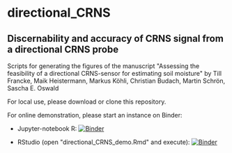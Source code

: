 # directional_CRNS
## Discernability and accuracy of CRNS signal from a directional CRNS probe
Scripts for generating the figures of the manuscript
"Assessing the feasibility of a directional CRNS-sensor for estimating soil moisture"
by Till Francke, Maik Heistermann, Markus Köhli, Christian Budach, Martin Schrön, Sascha E. Oswald

For local use, please download or clone this repository.


For online demonstration, please start an instance on Binder:

* Jupyter-notebook R: [![Binder](http://mybinder.org/badge_logo.svg)](https://mybinder.org/v2/gh/TillF/directional_CRNS/main?filepath=run_demo.ipynb)

* RStudio (open "directional_CRNS_demo.Rmd" and execute):       [![Binder](http://mybinder.org/badge_logo.svg)](https://mybinder.org/v2/gh/TillF/directional_CRNS/main?urlpath=rstudio)

